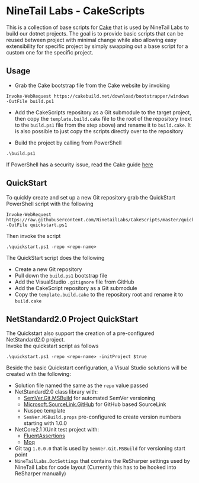 # NineTail Labs - CakeScripts
This is a collection of base scripts for [Cake](https://cakebuild.net) that is used by NineTail Labs to build our dotnet projects.
The goal is to provide basic scripts that can be reused between project with minimal change while also allowing easy extensibility for specific project by simply swapping out a base script for a custom one for the specific project.

## Usage
- Grab the Cake bootstrap file from the Cake website by invoking
```
Invoke-WebRequest https://cakebuild.net/download/bootstrapper/windows -OutFile build.ps1
```  

- Add the CakeScripts repository as a Git submodule to the target project, then copy the `template.build.cake` file to the root of the repository (next to the `build.ps1` file from the step above) and rename it to `build.cake`. It is also possible to just copy the scripts directly over to the repository

- Build the project by calling from PowerShell
```
.\build.ps1
```
If PowerShell has a security issue, read the Cake guide [here](https://cakebuild.net/docs/tutorials/powershell-security)

## QuickStart
To quickly create and set up a new Git repository grab the QuickStart PowerShell script with the following
```
Invoke-WebRequest https://raw.githubusercontent.com/NinetailLabs/CakeScripts/master/quickstart.ps1 -OutFile quickstart.ps1
```

Then invoke the script
```
.\quickstart.ps1 -repo <repo-name>
```
The QuickStart script does the following
- Create a new Git repository
- Pull down the `build.ps1` bootstrap file
- Add the VisualStudio `.gitignore` file from GitHub
- Add the CakeScript repository as a Git submodule 
- Copy the `template.build.cake` to the repository root and rename it to `build.cake`

## NetStandard2.0 Project QuickStart
The Quickstart also support the creation of a pre-configured NetStandard2.0 project.  
Invoke the quickstart script as follows
```
.\quickstart.ps1 -repo <repo-name> -initProject $true
```

Beside the basic Quickstart configuration, a Visual Studio solutions will be created with the following:
- Solution file named the same as the `repo` value passed
- NetStandard2.0 class library with:
  - [SemVer.Git.MSBuild](https://www.nuget.org/packages/SemVer.Git.MSBuild/) for automated SemVer versioning
  - [Microsoft.SourceLink.GitHub](https://www.nuget.org/packages?q=Microsoft.SourceLink.GitHub) for GitHub based SourceLink
  - Nuspec template
  - `SemVer.MSBuild.props` pre-configured to create version numbers starting with 1.0.0
- NetCore2.1 XUnit test project with:
  - [FluentAssertions](https://www.nuget.org/packages/FluentAssertions/)
  - [Moq](https://www.nuget.org/packages/Moq/)
- Git tag `1.0.0.0` that is used by `SemVer.Git.MSBuild` for versioning start point
- `NineTailLabs.DotSettings` that contains the ReSharper settings used by NineTail Labs for code layout (Currently this has to be hooked into ReSharper manually)